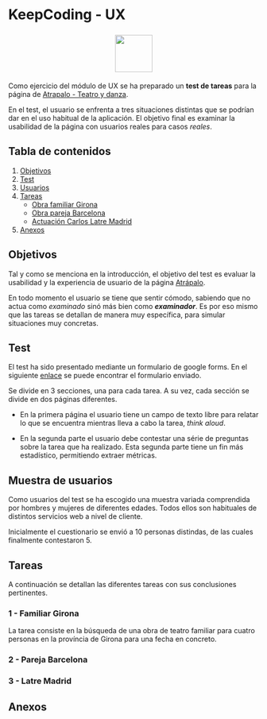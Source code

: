 <link rel="stylesheet" src="./css/style.css">

# KeepCoding - UX

<div style="width: 100%; text-align: center">
    <img src="https://keepcoding.io/es/wp-content/uploads/sites/4/2015/05/logo-keepcoding-web.png" style="margin: 5px; height: 75px">
</div>

Como ejercicio del módulo de UX se ha preparado un **test de tareas** para la página de [Atrapalo - Teatro y danza](https://www.atrapalo.com/entradas/teatro-y-danza/).

En el test, el usuario se enfrenta a tres situaciones distintas que se podrían dar en el uso habitual de la aplicación. El objetivo final es examinar la usabilidad de la página con usuarios reales para casos *reales*.

## Tabla de contenidos

1. [Objetivos](##objetivos)
2. [Test](##test)
3. [Usuarios](##muestra-de-usuarios)
4. [Tareas](##tareas)
    - [Obra familiar Girona](###1---familiar-girona)
    - [Obra pareja Barcelona](###2---pareja-barcelona)
    - [Actuación Carlos Latre Madrid](###3---latre-madrid)
5. [Anexos](##anexos)

## Objetivos

Tal y como se menciona en la introducción, el objetivo del test es evaluar la usabilidad y la experiencia de usuario de la página [Atrápalo](https://www.atrapalo.com).

En todo momento el usuario se tiene que sentir cómodo, sabiendo que no actua como *examinado* sinó más bien como ***examinador***. Es por eso mismo que las tareas se detallan de manera muy específica, para simular situaciones muy concretas.

## Test

El test ha sido presentado mediante un formulario de google forms. En el siguiente [enlace](https://goo.gl/forms/yxzfukiiS2RJkGt62) se puede encontrar el formulario enviado.

Se divide en 3 secciones, una para cada tarea. A su vez, cada sección se divide en dos páginas diferentes.

- En la primera página el usuario tiene un campo de texto libre para relatar lo que se encuentra mientras lleva a cabo la tarea, *think aloud*.

- En la segunda parte el usuario debe contestar una série de preguntas sobre la tarea que ha realizado. Esta segunda parte tiene un fin más estadístico, permitiendo extraer métricas.

## Muestra de usuarios

Como usuarios del test se ha escogido una muestra variada comprendida por hombres y mujeres de diferentes edades. Todos ellos son habituales de distintos servicios web a nivel de cliente.

Inicialmente el cuestionario se envió a 10 personas distindas, de las cuales finalmente contestaron 5.

## Tareas

A continuación se detallan las diferentes tareas con sus conclusiones pertinentes.

### 1 - Familiar Girona

La tarea consiste en la búsqueda de una obra de teatro familiar para cuatro personas en la província de Girona para una fecha en concreto.



### 2 - Pareja Barcelona

### 3 - Latre Madrid

## Anexos


